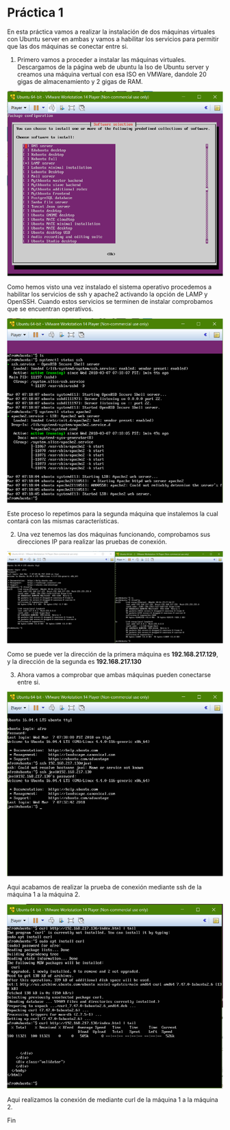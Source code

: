 # Práctica 1

En esta práctica vamos a realizar la instalación de dos máquinas virtuales con Ubuntu server en ambas
y vamos a habilitar los servicios para permitir que las dos máquinas se conectar entre si.

1. Primero vamos a proceder a instalar las máquinas virtuales. Descargamos de la página web de ubuntu la Iso de Ubuntu server
y creamos una máquina vertual con esa ISO en VMWare, dandole 20 gigas de almacenamiento y 2 gigas de RAM.

![Proceso de instalación de los servicios](Captura.PNG "titulo")

Como hemos visto una vez instalado el sistema operativo procedemos a habilitar los servicios de ssh y apache2 activando la
opción de LAMP y OpenSSH. Cuando estos servicios se terminen de instalar comprobamos que se encuentran operativos.

![Proceso de instalación de los servicios](Captura2.PNG "titulo")

Este proceso lo repetimos para la segunda máquina que instalemos la cual contará con las mismas características.

2. Una vez tenemos las dos máquinas funcionando, comprobamos sus direcciones IP para realizar las pruebas de conexión.

![Proceso de instalación de los servicios](Captura3.PNG "titulo")

Como se puede ver la dirección de la primera máquina es **192.168.217.129**, y la dirección de la segunda es **192.168.217.130**

3. Ahora vamos a comprobar que ambas máquinas pueden conectarse entre si.

![Proceso de instalación de los servicios](Captura4.PNG "titulo")

Aqui acabamos de realizar la prueba de conexión mediante ssh de la máquina 1 a la máquina 2.

![Proceso de instalación de los servicios](Captura5.PNG "titulo")

Aqui realizamos la conexión de mediante curl de la máquina 1 a la máquina 2.

Fin
